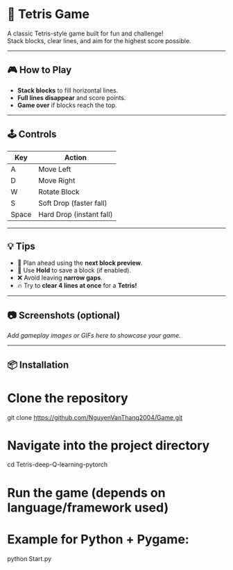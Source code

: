 # 🧱 Tetris Game

A classic Tetris-style game built for fun and challenge!  
Stack blocks, clear lines, and aim for the highest score possible.

---

## 🎮 How to Play

- **Stack blocks** to fill horizontal lines.  
- **Full lines disappear** and score points.  
- **Game over** if blocks reach the top.

---

## 🕹️ Controls

| Key     | Action                   |
|---------|--------------------------|
| A       | Move Left                |
| D       | Move Right               |
| W       | Rotate Block             |
| S       | Soft Drop (faster fall)  |
| Space   | Hard Drop (instant fall) |

---

## 💡 Tips

- 🧠 Plan ahead using the **next block preview**.  
- 💾 Use **Hold** to save a block (if enabled).  
- ❌ Avoid leaving **narrow gaps**.  
- 🔥 Try to **clear 4 lines at once** for a **Tetris!**

---

## 📷 Screenshots (optional)
_Add gameplay images or GIFs here to showcase your game._

---

## 📦 Installation

# Clone the repository
git clone https://github.com/NguyenVanThang2004/Game.git

# Navigate into the project directory
cd Tetris-deep-Q-learning-pytorch

# Run the game (depends on language/framework used)
# Example for Python + Pygame:
python Start.py
